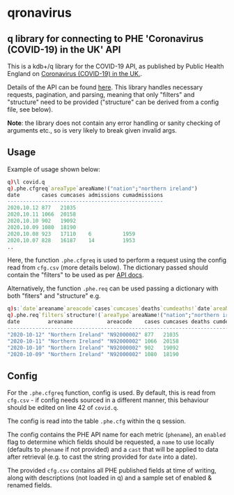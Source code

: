 # qronavirus
## q library for connecting to PHE 'Coronavirus (COVID-19) in the UK' API

This is a kdb+/q library for the COVID-19 API, as published by Public Health England on [Coronavirus (COVID-19) in the UK.](https://coronavirus.data.gov.uk/).

Details of the API can be found [here](https://coronavirus.data.gov.uk/developers-guide).
This library handles necessary requests, pagination, and parsing, meaning that
only "filters" and "structure" need to be provided ("structure" can be derived
from a config file, see below).

**Note**: the library does not contain any error handling or sanity checking
of arguments etc., so is very likely to break given invalid args.

## Usage

Example of usage shown below:

```q
q)\l covid.q
q).phe.cfgreq`areaType`areaName!("nation";"northern ireland")
date       cases cumcases admissions cumadmissions
--------------------------------------------------
2020.10.12 877   21035                            
2020.10.11 1066  20158                            
2020.10.10 902   19092                            
2020.10.09 1080  18190                            
2020.10.08 923   17110    6          1959         
2020.10.07 828   16187    14         1953         
..
```

Here, the function `.phe.cfgreq` is used to perform a request using the config
read from `cfg.csv` (more details below). The dictionary passed should contain
the "filters" to be used as per [API docs](https://coronavirus.data.gov.uk/developers-guide).

Alternatively, the function `.phe.req` can be used passing a dictionary with
both "fiters" and "structure" e.g.

```q
q)s:`date`areaname`areacode`cases`cumcases`deaths`cumdeaths!`date`areaName`areaCode`newCasesByPublishDate`cumCasesByPublishDate`newDeathsByDeathDate`cumDeathsByDeathDate
q).phe.req`filters`structure!(`areaType`areaName!("nation";"northern ireland");s)
date         areaname           areacode    cases cumcases deaths cumdeaths
---------------------------------------------------------------------------
"2020-10-12" "Northern Ireland" "N92000002" 877   21035                    
"2020-10-11" "Northern Ireland" "N92000002" 1066  20158                    
"2020-10-10" "Northern Ireland" "N92000002" 902   19092                    
"2020-10-09" "Northern Ireland" "N92000002" 1080  18190  
```

## Config

For the `.phe.cfgreq` function, config is used. By default, this is read from
`cfg.csv` - if config needs sourced in a different manner, this behaviour
should be edited on line 42 of `covid.q`.

The config is read into the table `.phe.cfg` within the q session.

The config contains the PHE API name for each metric (`phename`), an `enabled`
flag to determine which fields should be requested, a `name` to use locally
(defaults to `phename` if not provided) and a `cast` that will be applied to
data after retrieval (e.g. to cast the string provided for `date` into a date).

The provided `cfg.csv` contains all PHE published fields at time of writing,
along with descriptions (not loaded in q) and a sample set of enabled &
renamed fields.

